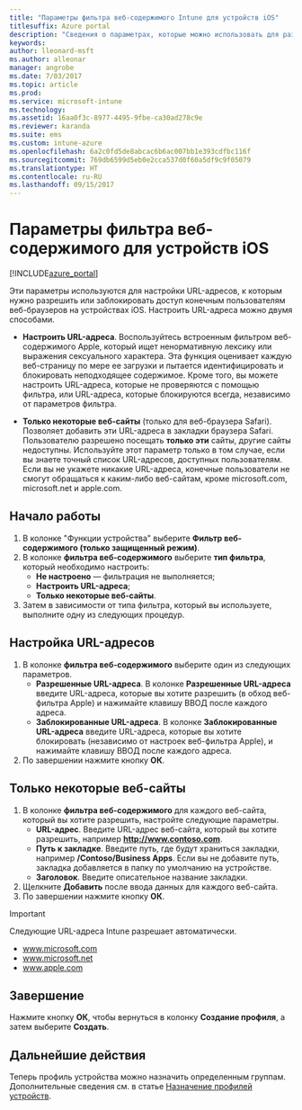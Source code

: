 ```yaml
---
title: "Параметры фильтра веб-содержимого Intune для устройств iOS"
titlesuffix: Azure portal
description: "Сведения о параметрах, которые можно использовать для разрешения и блокирования доступа к веб-сайтам с устройств iOS.\""
keywords: 
author: lleonard-msft
ms.author: alleonar
manager: angrobe
ms.date: 7/03/2017
ms.topic: article
ms.prod: 
ms.service: microsoft-intune
ms.technology: 
ms.assetid: 16aa0f3c-8977-4495-9fbe-ca30ad278c9e
ms.reviewer: karanda
ms.suite: ems
ms.custom: intune-azure
ms.openlocfilehash: 6a2c0fd5de8abcac6b6ac007bb1e393cdfbc116f
ms.sourcegitcommit: 769db6599d5eb0e2cca537d0f60a5df9c9f05079
ms.translationtype: HT
ms.contentlocale: ru-RU
ms.lasthandoff: 09/15/2017
---
```

# <a name="web-content-filter-settings-for-ios-devices"></a>Параметры фильтра веб-содержимого для устройств iOS

[!INCLUDE[azure_portal](./includes/azure_portal.md)]

Эти параметры используются для настройки URL-адресов, к которым нужно разрешить или заблокировать доступ конечным пользователям веб-браузеров на устройствах iOS. Настроить URL-адреса можно двумя способами.

- **Настроить URL-адреса**. Воспользуйтесь встроенным фильтром веб-содержимого Apple, который ищет ненормативную лексику или выражения сексуального характера. Эта функция оценивает каждую веб-страницу по мере ее загрузки и пытается идентифицировать и блокировать неподходящее содержимое. Кроме того, вы можете настроить URL-адреса, которые не проверяются с помощью фильтра, или URL-адреса, которые блокируются всегда, независимо от параметров фильтра.

- **Только некоторые веб-сайты** (только для веб-браузера Safari). Позволяет добавить эти URL-адреса в закладки браузера Safari. Пользователю разрешено посещать **только эти** сайты, другие сайты недоступны. Используйте этот параметр только в том случае, если вы знаете точный список URL-адресов, доступных пользователям.
Если вы не укажете никакие URL-адреса, конечные пользователи не смогут обращаться к каким-либо веб-сайтам, кроме microsoft.com, microsoft.net и apple.com.



## <a name="get-started"></a>Начало работы

1. В колонке "Функции устройства" выберите **Фильтр веб-содержимого (только защищенный режим)**.
2. В колонке **фильтра веб-содержимого** выберите **тип фильтра**, который необходимо настроить:
    - **Не настроено** — фильтрация не выполняется;
    - **Настроить URL-адреса**;
    - **Только некоторые веб-сайты**.
3. Затем в зависимости от типа фильтра, который вы используете, выполните одну из следующих процедур.


## <a name="configure-urls"></a>Настройка URL-адресов

1. В колонке **фильтра веб-содержимого** выберите один из следующих параметров.
    - **Разрешенные URL-адреса**. В колонке **Разрешенные URL-адреса** введите URL-адреса, которые вы хотите разрешить (в обход веб-фильтра Apple) и нажимайте клавишу ВВОД после каждого адреса.
    - **Заблокированные URL-адреса**. В колонке **Заблокированные URL-адреса** введите URL-адреса, которые вы хотите блокировать (независимо от настроек веб-фильтра Apple), и нажимайте клавишу ВВОД после каждого адреса.
2. По завершении нажмите кнопку **ОК**.


## <a name="specific-websites-only"></a>Только некоторые веб-сайты

1. В колонке **фильтра веб-содержимого** для каждого веб-сайта, который вы хотите разрешить, настройте следующие параметры.
    - **URL-адрес**. Введите URL-адрес веб-сайта, который вы хотите разрешить, например **http://www.contoso.com**.
    - **Путь к закладке**. Введите путь, где будут храниться закладки, например **/Contoso/Business Apps**. Если вы не добавите путь, закладка добавляется в папку по умолчанию на устройстве.
    - **Заголовок**. Введите описательное название закладки.
2. Щелкните **Добавить** после ввода данных для каждого веб-сайта.
3. По завершении нажмите кнопку **ОК**.

>[!IMPORTANT] 
> Следующие URL-адреса Intune разрешает автоматически.
> - www.microsoft.com
> - www.microsoft.net
> - www.apple.com

## <a name="finish-up"></a>Завершение

Нажмите кнопку **ОК**, чтобы вернуться в колонку **Создание профиля**, а затем выберите **Создать**.

## <a name="next-steps"></a>Дальнейшие действия

Теперь профиль устройства можно назначить определенным группам. Дополнительные сведения см. в статье [Назначение профилей устройств](device-profile-assign.md).

